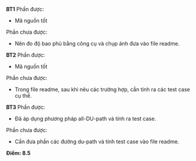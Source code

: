 **BT1**
Phần được:

 - Mã nguồn tốt

Phần chưa được:

 - Nên đo độ bao phủ bằng công cụ và chụp ảnh đưa vào file readme.

**BT2**
Phần được:

 - Mã nguồn tốt

Phần chưa được:

 - Trong file readme, sau khi nêu các trường hợp, cần tính ra các test case cụ thể.

**BT3**
Phần được:

 - Đã áp dụng phương pháp all-DU-path và tính ra test case.

Phần chưa được:

 - Cần đưa phần các đường du-path và tính test case vào file readme.

**Điểm: 8.5**

